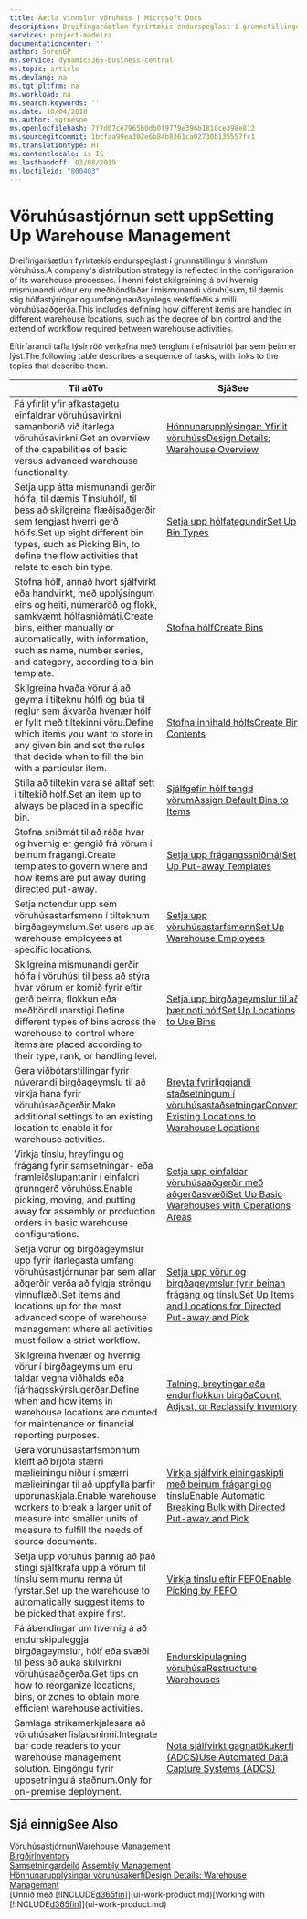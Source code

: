 ```yaml
---
title: Áætla vinnslur vöruhúss | Microsoft Docs
description: Dreifingaráætlun fyrirtækis endurspeglast í grunnstillingu á vinnslum vöruhúss. Í henni felst skilgreining á því hvernig mismunandi vörur eru meðhöndlaðar í mismunandi vöruhúsum, til dæmis stig hólfastýringar og umfang nauðsynlegs verkflæðis á milli vöruhúsaaðgerða.
services: project-madeira
documentationcenter: ''
author: SorenGP
ms.service: dynamics365-business-central
ms.topic: article
ms.devlang: na
ms.tgt_pltfrm: na
ms.workload: na
ms.search.keywords: ''
ms.date: 10/04/2018
ms.author: sgroespe
ms.openlocfilehash: 7f7d07ce7965b0db0f9779e396b1818ce398e812
ms.sourcegitcommit: 1bcfaa99ea302e6b84b8361ca02730b135557fc1
ms.translationtype: HT
ms.contentlocale: is-IS
ms.lasthandoff: 03/08/2019
ms.locfileid: "800403"
---
```

# <a name="setting-up-warehouse-management"></a><span data-ttu-id="4c08c-104">Vöruhúsastjórnun sett upp</span><span class="sxs-lookup"><span data-stu-id="4c08c-104">Setting Up Warehouse Management</span></span>
<span data-ttu-id="4c08c-105">Dreifingaráætlun fyrirtækis endurspeglast í grunnstillingu á vinnslum vöruhúss.</span><span class="sxs-lookup"><span data-stu-id="4c08c-105">A company's distribution strategy is reflected in the configuration of its warehouse processes.</span></span> <span data-ttu-id="4c08c-106">Í henni felst skilgreining á því hvernig mismunandi vörur eru meðhöndlaðar í mismunandi vöruhúsum, til dæmis stig hólfastýringar og umfang nauðsynlegs verkflæðis á milli vöruhúsaaðgerða.</span><span class="sxs-lookup"><span data-stu-id="4c08c-106">This includes defining how different items are handled in different warehouse locations, such as the degree of bin control and the extend of workflow required between warehouse activities.</span></span>  

 <span data-ttu-id="4c08c-107">Eftirfarandi tafla lýsir röð verkefna með tenglum í efnisatriði þar sem þeim er lýst.</span><span class="sxs-lookup"><span data-stu-id="4c08c-107">The following table describes a sequence of tasks, with links to the topics that describe them.</span></span>   

|<span data-ttu-id="4c08c-108">**Til að**</span><span class="sxs-lookup"><span data-stu-id="4c08c-108">**To**</span></span>|<span data-ttu-id="4c08c-109">**Sjá**</span><span class="sxs-lookup"><span data-stu-id="4c08c-109">**See**</span></span>|  
|------------|-------------|  
|<span data-ttu-id="4c08c-110">Fá yfirlit yfir afkastagetu einfaldrar vöruhúsavirkni samanborið við ítarlega vöruhúsavirkni.</span><span class="sxs-lookup"><span data-stu-id="4c08c-110">Get an overview of the capabilities of basic versus advanced warehouse functionality.</span></span>|[<span data-ttu-id="4c08c-111">Hönnunarupplýsingar: Yfirlit vöruhúss</span><span class="sxs-lookup"><span data-stu-id="4c08c-111">Design Details: Warehouse Overview</span></span>](design-details-warehouse-overview.md)|  
|<span data-ttu-id="4c08c-112">Setja upp átta mismunandi gerðir hólfa, til dæmis Tínsluhólf, til þess að skilgreina flæðisaðgerðir sem tengjast hverri gerð hólfs.</span><span class="sxs-lookup"><span data-stu-id="4c08c-112">Set up eight different bin types, such as Picking Bin, to define the flow activities that relate to each bin type.</span></span>|[<span data-ttu-id="4c08c-113">Setja upp hólfategundir</span><span class="sxs-lookup"><span data-stu-id="4c08c-113">Set Up Bin Types</span></span>](warehouse-how-to-set-up-bin-types.md)|  
|<span data-ttu-id="4c08c-114">Stofna hólf, annað hvort sjálfvirkt eða handvirkt, með upplýsingum eins og heiti, númeraröð og flokk, samkvæmt hólfasniðmáti.</span><span class="sxs-lookup"><span data-stu-id="4c08c-114">Create bins, either manually or automatically, with information, such as name, number series, and category, according to a bin template.</span></span>|[<span data-ttu-id="4c08c-115">Stofna hólf</span><span class="sxs-lookup"><span data-stu-id="4c08c-115">Create Bins</span></span>](warehouse-how-to-create-individual-bins.md)|  
|<span data-ttu-id="4c08c-116">Skilgreina hvaða vörur á að geyma í tilteknu hólfi og búa til reglur sem ákvarða hvenær hólf er fyllt með tiltekinni vöru.</span><span class="sxs-lookup"><span data-stu-id="4c08c-116">Define which items you want to store in any given bin and set the rules that decide when to fill the bin with a particular item.</span></span>|[<span data-ttu-id="4c08c-117">Stofna innihald hólfs</span><span class="sxs-lookup"><span data-stu-id="4c08c-117">Create Bin Contents</span></span>](warehouse-how-to-set-up-bin-contents.md)|  
|<span data-ttu-id="4c08c-118">Stilla að tiltekin vara sé alltaf sett í tiltekið hólf.</span><span class="sxs-lookup"><span data-stu-id="4c08c-118">Set an item up to always be placed in a specific bin.</span></span>|[<span data-ttu-id="4c08c-119">Sjálfgefin hólf tengd vörum</span><span class="sxs-lookup"><span data-stu-id="4c08c-119">Assign Default Bins to Items</span></span>](warehouse-how-to-assign-default-bins-to-items.md)|
|<span data-ttu-id="4c08c-120">Stofna sniðmát til að ráða hvar og hvernig er gengið frá vörum í beinum frágangi.</span><span class="sxs-lookup"><span data-stu-id="4c08c-120">Create templates to govern where and how items are put away during directed put-away.</span></span>|[<span data-ttu-id="4c08c-121">Setja upp frágangssniðmát</span><span class="sxs-lookup"><span data-stu-id="4c08c-121">Set Up Put-away Templates</span></span>](warehouse-how-to-set-up-put-away-templates.md)|
|<span data-ttu-id="4c08c-122">Setja notendur upp sem vöruhúsastarfsmenn í tilteknum birgðageymslum.</span><span class="sxs-lookup"><span data-stu-id="4c08c-122">Set users up as warehouse employees at specific locations.</span></span>|[<span data-ttu-id="4c08c-123">Setja upp vöruhúsastarfsmenn</span><span class="sxs-lookup"><span data-stu-id="4c08c-123">Set Up Warehouse Employees</span></span>](warehouse-how-to-set-up-warehouse-employees.md)|
|<span data-ttu-id="4c08c-124">Skilgreina mismunandi gerðir hólfa í vöruhúsi til þess að stýra hvar vörum er komið fyrir eftir gerð þeirra, flokkun eða meðhöndlunarstigi.</span><span class="sxs-lookup"><span data-stu-id="4c08c-124">Define different types of bins across the warehouse to control where items are placed according to their type, rank, or handling level.</span></span>|[<span data-ttu-id="4c08c-125">Setja upp birgðageymslur til að þær noti hólf</span><span class="sxs-lookup"><span data-stu-id="4c08c-125">Set Up Locations to Use Bins</span></span>](warehouse-how-to-set-up-locations-to-use-bins.md)|
|<span data-ttu-id="4c08c-126">Gera viðbótarstillingar fyrir núverandi birgðageymslu til að virkja hana fyrir vöruhúsaaðgerðir.</span><span class="sxs-lookup"><span data-stu-id="4c08c-126">Make additional settings to an existing location to enable it for warehouse activities.</span></span>|[<span data-ttu-id="4c08c-127">Breyta fyrirliggjandi staðsetningum í vöruhúsastaðsetningar</span><span class="sxs-lookup"><span data-stu-id="4c08c-127">Convert Existing Locations to Warehouse Locations</span></span>](warehouse-how-to-convert-existing-locations-to-warehouse-locations.md)|
|<span data-ttu-id="4c08c-128">Virkja tínslu, hreyfingu og frágang fyrir samsetningar- eða framleiðslupantanir í einfaldri grunngerð vöruhúss.</span><span class="sxs-lookup"><span data-stu-id="4c08c-128">Enable picking, moving, and putting away for assembly or production orders in basic warehouse configurations.</span></span>|[<span data-ttu-id="4c08c-129">Setja upp einfaldar vöruhúsaaðgerðir með aðgerðasvæði</span><span class="sxs-lookup"><span data-stu-id="4c08c-129">Set Up Basic Warehouses with Operations Areas</span></span>](warehouse-how-to-set-up-basic-warehouses-with-operations-areas.md)|  
|<span data-ttu-id="4c08c-130">Setja vörur og birgðageymslur upp fyrir ítarlegasta umfang vöruhúsastjórnunar þar sem allar aðgerðir verða að fylgja ströngu vinnuflæði.</span><span class="sxs-lookup"><span data-stu-id="4c08c-130">Set items and locations up for the most advanced scope of warehouse management where all activities must follow a strict workflow.</span></span>|[<span data-ttu-id="4c08c-131">Setja upp vörur og birgðageymslur fyrir beinan frágang og tínslu</span><span class="sxs-lookup"><span data-stu-id="4c08c-131">Set Up Items and Locations for Directed Put-away and Pick</span></span>](warehouse-how-to-set-up-items-for-directed-put-away-and-pick.md)|  
|<span data-ttu-id="4c08c-132">Skilgreina hvenær og hvernig vörur í birgðageymslum eru taldar vegna viðhalds eða fjárhagsskýrslugerðar.</span><span class="sxs-lookup"><span data-stu-id="4c08c-132">Define when and how items in warehouse locations are counted for maintenance or financial reporting purposes.</span></span>|[<span data-ttu-id="4c08c-133">Talning, breytingar eða endurflokkun birgða</span><span class="sxs-lookup"><span data-stu-id="4c08c-133">Count, Adjust, or Reclassify Inventory</span></span>](inventory-how-count-adjust-reclassify.md)|
|<span data-ttu-id="4c08c-134">Gera vöruhúsastarfsmönnum kleift að brjóta stærri mælieiningu niður í smærri mælieiningar til að uppfylla þarfir upprunaskjala.</span><span class="sxs-lookup"><span data-stu-id="4c08c-134">Enable warehouse workers to break a larger unit of measure into smaller units of measure to fulfill the needs of source documents.</span></span>|[<span data-ttu-id="4c08c-135">Virkja sjálfvirk einingaskipti með beinum frágangi og tínslu</span><span class="sxs-lookup"><span data-stu-id="4c08c-135">Enable Automatic Breaking Bulk with Directed Put-away and Pick</span></span>](warehouse-enable-automatic-breaking-bulk-with-directed-put-away-and-pick.md)|  
|<span data-ttu-id="4c08c-136">Setja upp vöruhús þannig að það stingi sjálfkrafa upp á vörum til tínslu sem munu renna út fyrstar.</span><span class="sxs-lookup"><span data-stu-id="4c08c-136">Set up the warehouse to automatically suggest items to be picked that expire first.</span></span>|[<span data-ttu-id="4c08c-137">Virkja tínslu eftir FEFO</span><span class="sxs-lookup"><span data-stu-id="4c08c-137">Enable Picking by FEFO</span></span>](warehouse-picking-by-fefo.md)|
|<span data-ttu-id="4c08c-138">Fá ábendingar um hvernig á að endurskipuleggja birgðageymslur, hólf eða svæði til þess að auka skilvirkni vöruhúsaaðgerða.</span><span class="sxs-lookup"><span data-stu-id="4c08c-138">Get tips on how to reorganize locations, bins, or zones to obtain more efficient warehouse activities.</span></span>|[<span data-ttu-id="4c08c-139">Endurskipulagning vöruhúsa</span><span class="sxs-lookup"><span data-stu-id="4c08c-139">Restructure Warehouses</span></span>](warehouse-how-to-restructure-warehouses.md)|
|<span data-ttu-id="4c08c-140">Samlaga strikamerkjalesara að vöruhúsakerfislausninni.</span><span class="sxs-lookup"><span data-stu-id="4c08c-140">Integrate bar code readers to your warehouse management solution.</span></span> <span data-ttu-id="4c08c-141">Eingöngu fyrir uppsetningu á staðnum.</span><span class="sxs-lookup"><span data-stu-id="4c08c-141">Only for on-premise deployment.</span></span>|[<span data-ttu-id="4c08c-142">Nota sjálfvirkt gagnatökukerfi (ADCS)</span><span class="sxs-lookup"><span data-stu-id="4c08c-142">Use Automated Data Capture Systems (ADCS)</span></span>](warehouse-use-automated-data-capture-systems-adcs.md)|

## <a name="see-also"></a><span data-ttu-id="4c08c-143">Sjá einnig</span><span class="sxs-lookup"><span data-stu-id="4c08c-143">See Also</span></span>  
[<span data-ttu-id="4c08c-144">Vöruhúsastjórnun</span><span class="sxs-lookup"><span data-stu-id="4c08c-144">Warehouse Management</span></span>](warehouse-manage-warehouse.md)  
[<span data-ttu-id="4c08c-145">Birgðir</span><span class="sxs-lookup"><span data-stu-id="4c08c-145">Inventory</span></span>](inventory-manage-inventory.md)  
<span data-ttu-id="4c08c-146">[Samsetningardeild](assembly-assemble-items.md)  </span><span class="sxs-lookup"><span data-stu-id="4c08c-146">[Assembly Management](assembly-assemble-items.md)  </span></span>  
[<span data-ttu-id="4c08c-147">Hönnunarupplýsingar vöruhúsakerfi</span><span class="sxs-lookup"><span data-stu-id="4c08c-147">Design Details: Warehouse Management</span></span>](design-details-warehouse-management.md)  
<span data-ttu-id="4c08c-148">[Unnið með [!INCLUDE[d365fin](includes/d365fin_md.md)]](ui-work-product.md)</span><span class="sxs-lookup"><span data-stu-id="4c08c-148">[Working with [!INCLUDE[d365fin](includes/d365fin_md.md)]](ui-work-product.md)</span></span>
